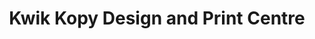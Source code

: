 ---
title: "Kwik Kopy Design and Print Centre"
url: /toronto/kwik-kopy-design-and-print-centre/
shop: copyshop
---